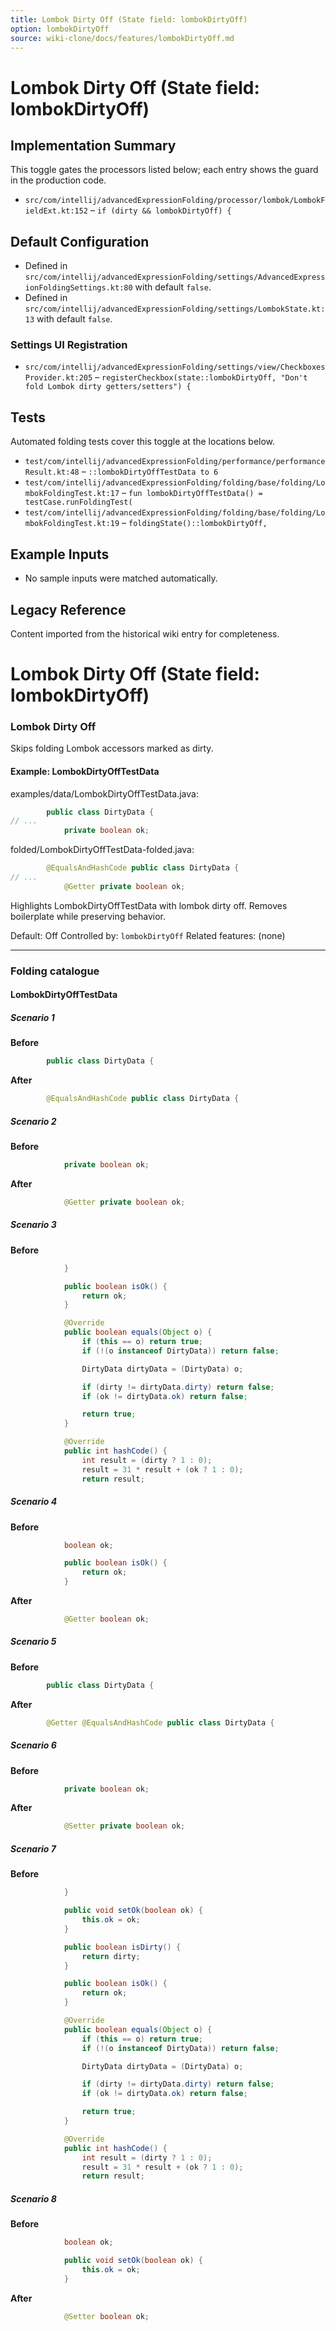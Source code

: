 ```yaml
---
title: Lombok Dirty Off (State field: lombokDirtyOff)
option: lombokDirtyOff
source: wiki-clone/docs/features/lombokDirtyOff.md
---
```

# Lombok Dirty Off (State field: lombokDirtyOff)

## Implementation Summary

This toggle gates the processors listed below; each entry shows the guard in the production code.

- `src/com/intellij/advancedExpressionFolding/processor/lombok/LombokFieldExt.kt:152` – `if (dirty && lombokDirtyOff) {`

## Default Configuration

- Defined in `src/com/intellij/advancedExpressionFolding/settings/AdvancedExpressionFoldingSettings.kt:80` with default `false`.
- Defined in `src/com/intellij/advancedExpressionFolding/settings/LombokState.kt:13` with default `false`.

### Settings UI Registration

- `src/com/intellij/advancedExpressionFolding/settings/view/CheckboxesProvider.kt:205` – `registerCheckbox(state::lombokDirtyOff, "Don't fold Lombok dirty getters/setters") {`

## Tests

Automated folding tests cover this toggle at the locations below.

- `test/com/intellij/advancedExpressionFolding/performance/performanceResult.kt:48` – `::lombokDirtyOffTestData to 6`
- `test/com/intellij/advancedExpressionFolding/folding/base/folding/LombokFoldingTest.kt:17` – `fun lombokDirtyOffTestData() = testCase.runFoldingTest(`
- `test/com/intellij/advancedExpressionFolding/folding/base/folding/LombokFoldingTest.kt:19` – `foldingState()::lombokDirtyOff,`

## Example Inputs

- No sample inputs were matched automatically.

## Legacy Reference

Content imported from the historical wiki entry for completeness.

# Lombok Dirty Off (State field: lombokDirtyOff)

### Lombok Dirty Off
Skips folding Lombok accessors marked as dirty.

#### Example: LombokDirtyOffTestData

examples/data/LombokDirtyOffTestData.java:
```java
        public class DirtyData {
// ...
            private boolean ok;
```

folded/LombokDirtyOffTestData-folded.java:
```java
        @EqualsAndHashCode public class DirtyData {
// ...
            @Getter private boolean ok;
```

Highlights LombokDirtyOffTestData with lombok dirty off.
Removes boilerplate while preserving behavior.

Default: Off
Controlled by: `lombokDirtyOff`
Related features: (none)

---
### Folding catalogue

#### LombokDirtyOffTestData

##### Scenario 1

**Before**
```java
        public class DirtyData {
```

**After**
```java
        @EqualsAndHashCode public class DirtyData {
```


##### Scenario 2

**Before**
```java
            private boolean ok;
```

**After**
```java
            @Getter private boolean ok;
```


##### Scenario 3

**Before**
```java
            }

            public boolean isOk() {
                return ok;
            }

            @Override
            public boolean equals(Object o) {
                if (this == o) return true;
                if (!(o instanceof DirtyData)) return false;

                DirtyData dirtyData = (DirtyData) o;

                if (dirty != dirtyData.dirty) return false;
                if (ok != dirtyData.ok) return false;

                return true;
            }

            @Override
            public int hashCode() {
                int result = (dirty ? 1 : 0);
                result = 31 * result + (ok ? 1 : 0);
                return result;
```


##### Scenario 4

**Before**
```java
            boolean ok;

            public boolean isOk() {
                return ok;
            }
```

**After**
```java
            @Getter boolean ok;
```


##### Scenario 5

**Before**
```java
        public class DirtyData {
```

**After**
```java
        @Getter @EqualsAndHashCode public class DirtyData {
```


##### Scenario 6

**Before**
```java
            private boolean ok;
```

**After**
```java
            @Setter private boolean ok;
```


##### Scenario 7

**Before**
```java
            }

            public void setOk(boolean ok) {
                this.ok = ok;
            }

            public boolean isDirty() {
                return dirty;
            }

            public boolean isOk() {
                return ok;
            }

            @Override
            public boolean equals(Object o) {
                if (this == o) return true;
                if (!(o instanceof DirtyData)) return false;

                DirtyData dirtyData = (DirtyData) o;

                if (dirty != dirtyData.dirty) return false;
                if (ok != dirtyData.ok) return false;

                return true;
            }

            @Override
            public int hashCode() {
                int result = (dirty ? 1 : 0);
                result = 31 * result + (ok ? 1 : 0);
                return result;
```


##### Scenario 8

**Before**
```java
            boolean ok;

            public void setOk(boolean ok) {
                this.ok = ok;
            }
```

**After**
```java
            @Setter boolean ok;
```
